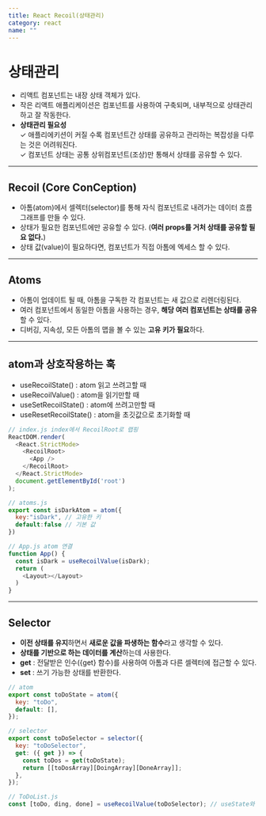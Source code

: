 ```yaml
---
title: React Recoil(상태관리)
category: react
name: ""
---
```


# 상태관리

- 리액트 컴포넌트는 내장 상태 객체가 있다.
- 작은 리액트 애플리케이션은 컴포넌트를 사용하여 구축되며, 내부적으로 상태관리하고 잘 작동한다.
- **상태관리 필요성**  
  ✓ 애플리에키션이 커질 수록 컴포넌트간 상태를 공유하고 관리하는 복잡성을 다루는 것은 어려워진다.  
  ✓ 컴포넌트 상태는 공통 상위컴포넌트(조상)만 통해서 상태를 공유할 수 있다.

---

## Recoil (Core ConCeption)

- 아톰(atom)에서 셀렉터(selector)를 통해 자식 컴포넌트로 내려가는 데이터 흐름 그래프를 만들 수 있다.
- 상태가 필요한 컴포넌트에만 공유할 수 있다. (**여러 props를 거처 상태를 공유할 필요 없다.**)
- 상태 값(value)이 필요하다면, 컴포넌트가 직접 아톰에 엑세스 할 수 있다.

---

## **Atoms**

- 아톰이 업데이트 될 때, 아톰을 구독한 각 컴포넌트는 새 값으로 리렌더링된다.
- 여러 컴포넌트에서 동일한 아톰을 사용하는 경우, **해당 여러 컴포넌트는 상태를 공유**할 수 있다.
- 디버깅, 지속성, 모든 아톰의 맵을 볼 수 있는 **고유 키가 필요**하다.

---

## atom과 상호작용하는 훅

- useRecoilState() : atom 읽고 쓰려고할 때
- useRecoilValue() : atom을 읽기만할 때
- useSetRecoilState() : atom에 쓰려고만할 때
- useResetRecoilState() : atom을 초깃값으로 초기화할 때

```javascript
// index.js index에서 RecoilRoot로 랩핑
ReactDOM.render(
  <React.StrictMode>
    <RecoilRoot>
      <App />
    </RecoilRoot>
  </React.StrictMode>
  document.getElementById('root')
);

// atoms.js
export const isDarkAtom = atom({
  key:"isDark", // 고유한 키
  default:false // 기본 값
})

// App.js atom 연결
function App() {
  const isDark = useRecoilValue(isDark);
  return (
    <Layout></Layout>
  )
}
```

---

## **Selector**

- **이전 상태를 유지**하면서 **새로운 값을 파생하는 함수**라고 생각할 수 있다.
- **상태를 기반으로 하는 데이터를 계산**하는데 사용한다.
- **get** : 전달받은 인수({get} 함수)를 사용하여 아톰과 다른 셀렉터에 접근할 수 있다.
- **set** : 쓰기 가능한 상태를 반환한다.

```javascript
// atom
export const toDoState = atom({
  key: "toDo",
  default: [],
});

// selector
export const toDoSelector = selector({
  key: "toDoSelector",
  get: ({ get }) => {
    const toDos = get(toDoState);
    return [[toDosArray][DoingArray][DoneArray]];
  },
});

// ToDoList.js
const [toDo, ding, done] = useRecoilValue(toDoSelector); // useState와 비슷화다.
```
